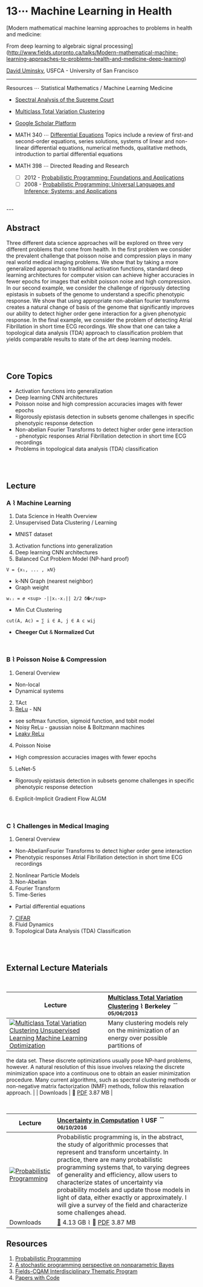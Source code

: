 #  13⋯ Machine Learning in Health

[Modern mathematical machine learning approaches to problems in health and medicine: 

From deep learning to algebraic signal processing](http://www.fields.utoronto.ca/talks/Modern-mathematical-machine-learning-approaches-to-problems-health-and-medicine-deep-learning)

[David Uminsky](), USFCA - University of San Francisco

---

Resources ⋯ Statistical Mathematics / Machine Learning  Medicine

- [Spectral Analysis of the Supreme Court]()
- [Multiclass Total Variation Clustering](https://arxiv.org/pdf/1306.1185.pdf)
- [Google Scholar Platform](https://scholar.google.com/citations?user=ei--1CoAAAAJ&hl=en&oi=ao)

- MATH 340 ⋯ [Differential Equations](https://www.usfca.edu/catalog/course/340-differential-equations) 
  Topics include a review of first-and second-order equations, series solutions, systems of linear and non-linear differential equations, numerical methods, qualitative methods, introduction to partial differential equations
  
- MATH 398 ⋯ Directed Reading and Research 
    - [ ]  2012 - [Probabilistic Programming: Foundations and Applications](http://probabilistic-programming.org/wiki/NIPS*2012_Workshop)
    - [ ]  2008 - [Probabilistic Programming: Universal Languages and Inference; Systems; and Applications](http://probabilistic-programming.org/wiki/NIPS*2008_Workshop)
  
<br>
---

## Abstract


Three different data science approaches will be explored on three very different problems that come from health. In the first problem we consider the prevalent challenge that poisson noise and compression plays in many real world medical imaging problems.  We show that by taking a more generalized approach to traditional activation functions, standard deep learning architectures for computer vision can achieve higher accuracies in fewer epochs for images that exhibit poisson noise and high compression.  In our second example, we consider the challenge of rigorously detecting epistasis in subsets of the genome to understand a specific phenotypic response. We show that using appropriate non-abelian fourier transforms creates   a natural change of basis of the genome that significantly improves our ability to  detect higher order gene interaction for a given phenotypic response.  In the final example, we consider the problem of detecting Atrial Fibrillation in short time ECG recordings.  We show that one can take a topological data analysis (TDA) approach to classification problem that yields comparable results to state of the art deep learning models.

<br>
<br>

## Core Topics

* Activation functions into generalization
* Deep learning CNN architectures 
* Poisson noise and high compression accuracies images with fewer epochs
* Rigorously epistasis detection in subsets genome challenges in specific phenotypic response detection
* Non-abelian Fourier Transforms to  detect higher order gene interaction - phenotypic responses Atrial Fibrillation detection in short time ECG recordings
* Problems in topological data analysis (TDA) classification

<br>
<br>

## Lecture

### A ⌇ Machine Learning

1. Data Science in Health Overview
2. Unsupervised Data Clustering / Learning
* MNIST dataset
3. Activation functions into generalization
4. Deep learning CNN architectures 
5. Balanced Cut Problem Model (NP-hard proof)
``` 
V = {x₁, ... , x𝘕}
```
* k-NN Graph (nearest neighbor)
* Graph weight
```
wᵢⱼ = 𝑒 <sup> -||xᵢ-xⱼ|| 2/2 δ�</sup>
```
* Min Cut Clustering
```
cut(A, Ac) = ∑ i ∈ A, j ∈ A c wij
```
* **Cheeger Cut** & **Normalized Cut** 

<br>

### B ⌇ Poisson Noise & Compression 

1. General Overview
* Non-local
* Dynamical systems
2. TAct 
3. [ReLu]() - NN
* see softmax function, sigmoid function, and tobit model
* Noisy ReLu - gaussian noise & Boltzmann machines
* [Leaky ReLu]()
4. Poisson Noise
* High compression accuracies images with fewer epochs
5. LeNet-5
* Rigorously epistasis detection in subsets genome challenges in specific phenotypic response detection
6. Explicit-Implicit Gradient Flow ALGM

<br>

### C ⌇ Challenges in Medical Imaging

1. General Overview
* Non-AbelianFourier Transforms to  detect higher order gene interaction
* Phenotypic responses Atrial Fibrillation detection in short time ECG recordings
2. Nonlinear Particle Models
3. Non-Abelian
4. Fourier Transform
5. Time-Series
* Partial differential equations
7. [CIFAR]()
8. Fluid Dynamics
9. Topological Data Analysis (TDA) Classification

<!-- br -->

<!--  ## Lecture Material -->

<!-- br -->

<!--
|  Lecture    | [Probabilistic Programming in Machine Learning]() ⌇ Fields ﹊  <sup>28/03/2019</sup> |
| --------- | :--------- |
| [![Placeholder ALT IMG TEXT](http://img.youtube.com/vi/aLFJ5ERxt2c/0.jpg)](https://www.youtube.com/watch?v=aLFJ5ERxt2c&ap=%3D18%2526fmt)        | Probabilistic programs can be used to give compact representations of distributions: in order to represent a distribution, one simply gives a program that would generate an exact sample were the random number generator to produce realizations of independent and identically distributed random variables. This approach to representing distributions by probabilistic programs works not only for simple distributions on numbers like Poissons, Gaussians, etc., and combinations thereof, but also for more exotic distributions on, e.g., phrases in natural language, rendered 2D images of 3D scenes, and climate sensor measurements  |
| Downloads  |  [📼](placeholder) 4.13 GB ⌇ 📄 [PDF](placeholder) 3.87 MB      |
-->

<!-- br -->

<!-- ### Probabilistic Programming *Systems* -->
<!--
Probabilistic programming systems support statistical inference on models defined by probabilistic programs. By constraining some variables of a program (e.g., simulated sensor readings in some climate model) and studying the conditional distribution of other variables (e.g., the parameters of the climate model), we can identify plausible variable settings that agree with the constraints. Conditional inferences like this would allow us to, e.g., build predictive text systems for mobile phones, guess the 3D shape of an object from only a photograph, or study the underlying mechanisms driving observed climate measurements
-->
<!--
Probabilistic programming systems for machine learning and statistics are still in their infancy, and there are many interesting theoretical and applied problems yet to be tackled. My own work focuses on theoretical questions around representing stochastic processes and the computational complexity of sampling-based approaches to inference. I was involved in the definition of the probabilistic programming language [Church](http://projects.csail.mit.edu/church/wiki/Church), and its first implementation, MIT-Church, a Markov Chain Monte Carlo algorithm operating on the space of execution histories of an interpreter. Some of my key theoretical work includes a study of the computability of conditional probability and de Finetti measures, both central notions in Bayesian statistics. Readers looking for an overview of these results are directed to the introduction of my doctoral dissertation. A less technical description of a probabilistic programming approach to artificial intelligence can be found in a recent book chapter on legacies of Alan Turing, co-authored with Freer and Tenenbaum
-->

<br>
<br>

## External Lecture Materials

<br>

| Lecture    | [Multiclass Total Variation Clustering](https://arxiv.org/abs/1306.1185) ⌇ Berkeley ﹊ <sup>05/06/2013</sup> |
| --------- | :--------- |
| [![Multiclass Total Variation Clustering Unsupervised Learning Machine Learning Optimization ](http://img.youtube.com/vi/TFXcVlKqPlM/0.jpg)](https://www.youtube.com/watch?v=TFXcVlKqPlM&ap=%3D18%2526fmt)     |  Many clustering models rely on the minimization of an energy over possible partitions of
the data set. These discrete optimizations usually pose NP-hard problems, however. A
natural resolution of this issue involves relaxing the discrete minimization space into a
continuous one to obtain an easier minimization procedure. Many current algorithms, such
as spectral clustering methods or non-negative matrix factorization (NMF) methods, follow
this relaxation approach. |
| Downloads  | <!-- [📼](https://video.simons.berkeley.edu/2016/logic/1/14-Roy.mp4) 4.13 GB ⌇--> 📄 [PDF](https://arxiv.org/pdf/1306.1185.pdf) 3.87 MB   |

<br>

| Lecture    | [Uncertainty in Computation](https://simons.berkeley.edu/talks/daniel-roy-10-06-2016) ⌇ USF ﹊ <sup>06/10/2016</sup> |
| --------- | :--------- |
| [![Probabilistic Programming](http://img.youtube.com/vi/TFXcVlKqPlM/0.jpg)](https://www.youtube.com/watch?v=TFXcVlKqPlM&ap=%3D18%2526fmt)     | Probabilistic programming is, in the abstract, the study of algorithmic processes that represent and transform uncertainty. In practice, there are many probabilistic programming systems that, to varying degrees of generality and efficiency, allow users to characterize states of uncertainty via probability models and update those models in light of data, either exactly or approximately. I will give a survey of the field and characterize some challenges ahead.  |
| Downloads  |  [📼](https://video.simons.berkeley.edu/2016/logic/1/14-Roy.mp4) 4.13 GB ⌇ 📄 [PDF](https://simons.berkeley.edu/sites/default/files/docs/5675/talkprintversion.pdf) 3.87 MB      |


## Resources

1. [Probabilistic Programming](https://simons.berkeley.edu/sites/default/files/docs/5675/talkprintversion.pdf)   
2. [A stochastic programming perspective on nonparametric Bayes](http://danroy.org/papers/RoyManGooTen-ICMLNPB-2008.pdf)
3. [Fields-CQAM Interdisciplinary Thematic Program](https://www.eventbrite.ca/e/fields-cqam-interdisciplinary-thematic-program-92001-tickets-51212616314)
4. [Papers with Code](https://paperswithcode.com/task/probabilistic-programming)

